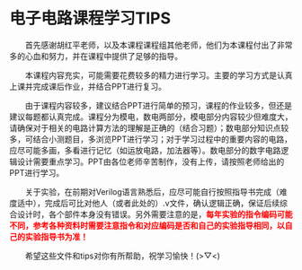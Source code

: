# 电子电路课程学习TIPS

&emsp;&emsp;首先感谢胡红平老师，以及本课程课程组其他老师，他们为本课程付出了非常多的心血和努力，并在课程中提供了足够的指导。

&emsp;&emsp;本课程内容充实，可能需要花费较多的精力进行学习。主要的学习方式是认真上课并完成课后作业，并结合PPT进行复习。

&emsp;&emsp;由于课程内容较多，建议结合PPT进行简单的预习，课程的作业较多，但还是建议每题都认真完成。课程分为模电，数电两部分，模电部分内容较少但难度大，请确保对于相关的电路计算方法的理解是正确的（结合习题）；数电部分知识点较多，可结合小测题目，多浏览PPT进行学习；对于学习过程中的重要内容的电路，应尽可能多画，多看进行记忆（如运放电路，加法器等）。数电部分的数字电路逻辑设计需要重点学习。PPT由各位老师辛苦制作，没有上传，请按照老师给出的PPT进行学习。

&emsp;&emsp;关于实验，在前期对Verilog语言熟悉后，应尽可能自行按照指导书完成（难度适中），完成后可比对他人（或者此处的）.v文件，确认逻辑正确，保证后续综合设计时，各个部件本身没有错误。另外需要注意的是，<font color ="red">**每年实验的指令编码可能不同，参考各种资料时需要注意指令和对应编码是否和自己的实验指导相同，以自己的实验指导书为准！**</font>

&emsp;&emsp;希望这些文件和tips对你有所帮助，祝学习愉快！(>▽<)
